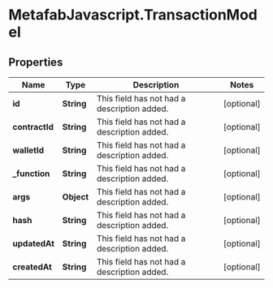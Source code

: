 # MetafabJavascript.TransactionModel

## Properties

Name | Type | Description | Notes
------------ | ------------- | ------------- | -------------
**id** | **String** | This field has not had a description added. | [optional] 
**contractId** | **String** | This field has not had a description added. | [optional] 
**walletId** | **String** | This field has not had a description added. | [optional] 
**_function** | **String** | This field has not had a description added. | [optional] 
**args** | **Object** | This field has not had a description added. | [optional] 
**hash** | **String** | This field has not had a description added. | [optional] 
**updatedAt** | **String** | This field has not had a description added. | [optional] 
**createdAt** | **String** | This field has not had a description added. | [optional] 


